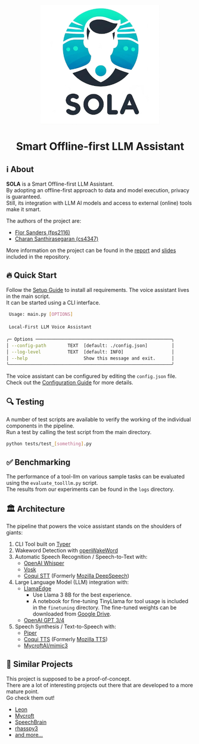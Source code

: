 <div align="center">
   <img src="assets/logo.jpeg" alt="SOLA" width="320" height="320" >
   <h1 align="center">Smart Offline-first LLM Assistant</h1>
</div>

## ℹ️ About

**SOLA** is a Smart Offline-first LLM Assistant.  
By adopting an offline-first approach to data and model execution, privacy is guaranteed.  
Still, its integration with LLM AI models and access to external (online) tools make it smart.

The authors of the project are:

- [Flor Sanders (fps2116)](https://www.florsanders.be)
- [Charan Santhirasegaran (cs4347)](mailto:cs4347@columbia.edu)

More information on the project can be found in the [report](./report.pdf) and [slides](./slides.pdf) included in the repository.

## 🔥 Quick Start

Follow the [Setup Guide](./Setup.md) to install all requirements.
The voice assistant lives in the main script.  
It can be started using a CLI interface.

```bash
 Usage: main.py [OPTIONS]

 Local-First LLM Voice Assistant

╭─ Options ───────────────────────────────────────────────────╮
│ --config-path        TEXT  [default: ./config.json]         │
│ --log-level          TEXT  [default: INFO]                  │
│ --help                     Show this message and exit.      │
╰─────────────────────────────────────────────────────────────╯
```

The voice assistant can be configured by editing the `config.json` file.  
Check out the [Configuration Guide](./Configuration.md) for more details.

## 🔍 Testing

A number of test scripts are available to verify the working of the individual components in the pipeline.  
Run a test by calling the test script from the main directory.

```bash
python tests/test_[something].py
```

## ✅ Benchmarking

The performance of a tool-llm on various sample tasks can be evaluated using the `evaluate_toolllm.py` script.  
The results from our experiments can be found in the `logs` directory.

## 🏛️ Architecture

The pipeline that powers the voice assistant stands on the shoulders of giants:

1. CLI Tool built on [Typer](https://github.com/tiangolo/typer)
2. Wakeword Detection with [openWakeWord](https://github.com/dscripka/openWakeWord)
3. Automatic Speech Recognition / Speech-to-Text with:
   - [OpenAI Whisper](https://openai.com/research/whisper)
   - [Vosk](https://alphacephei.com/vosk/install)
   - [Coqui STT](https://stt.readthedocs.io/en/latest/) (Formerly [Mozilla DeepSpeech](https://github.com/mozilla/DeepSpeech))
4. Large Language Model (LLM) integration with:
   - [LlamaEdge](https://llamaedge.com/)
     - Use Llama 3 8B for the best experience.
     - A notebook for fine-tuning TinyLlama for tool usage is included in the `finetuning` directory. The fine-tuned weights can be downloaded from [Google Drive](https://drive.google.com/file/d/1yvO-ZFmFi-S1Yc3Gr8kn3cOtnlD_NJ2o/view).
   - [OpenAI GPT 3/4](https://openai.com/gpt-4)
5. Speech Synthesis / Text-to-Speech with:
   - [Piper](https://github.com/rhasspy/piper)
   - [Coqui TTS](https://docs.coqui.ai/en/dev/index.html) (Formerly [Mozilla TTS](https://github.com/mozilla/TTS))
   - [MycroftAI/mimic3](https://github.com/MycroftAI/mimic3)

## 🚀 Similar Projects

This project is supposed to be a proof-of-concept.  
There are a lot of interesting projects out there that are developed to a more mature point.  
Go check them out!

- [Leon](https://github.com/leon-ai/leon)
- [Mycroft](https://github.com/MycroftAI/mycroft-core)
- [SpeechBrain](https://github.com/speechbrain/speechbrain)
- [rhasspy3](https://github.com/rhasspy/rhasspy3/)
- [and more...](https://github.com/topics/voice-assistants)
